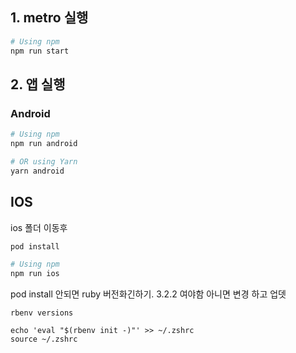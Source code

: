 ## 1. metro 실행

```sh
# Using npm
npm run start

```

## 2. 앱 실행

### Android

```sh
# Using npm
npm run android

# OR using Yarn
yarn android
```

## IOS

ios 폴더 이동후

```sh
pod install

# Using npm
npm run ios

```

pod install 안되면
ruby 버전화긴하기. 3.2.2 여야함
아니면 변경 하고 업뎃

```
rbenv versions

echo 'eval "$(rbenv init -)"' >> ~/.zshrc
source ~/.zshrc

```
